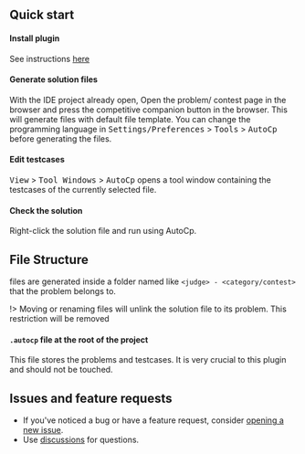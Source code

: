 ## Quick start

#### Install plugin

See instructions [here](/docs/installation.md)

#### Generate solution files

With the IDE project already open, Open the problem/ contest page in the browser and press the competitive companion
button in the browser. This will generate files with default file template. You can change the programming language
in <kbd>Settings/Preferences</kbd> > <kbd>Tools</kbd> > <kbd>AutoCp</kbd> before generating the files.

#### Edit testcases

<kbd>View</kbd> > <kbd>Tool Windows</kbd> > <kbd>AutoCp</kbd> opens a tool window containing the testcases of the
currently selected file.

#### Check the solution

Right-click the solution file and run using AutoCp.

## File Structure

files are generated inside a folder named like ```<judge> - <category/contest>``` that the problem belongs to.

!> Moving or renaming files will unlink the solution file to its problem. This restriction will be removed

#### ```.autocp``` file at the root of the project

This file stores the problems and testcases. It is very crucial to this plugin and should not be touched.

## Issues and feature requests

- If you've noticed a bug or have a feature request,
  consider [opening a new issue](https://github.com/Pushpavel/AutoCp/issues/new/choose).
- Use [discussions](https://github.com/Pushpavel/AutoCp/discussions) for questions.

